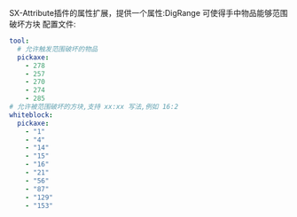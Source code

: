 SX-Attribute插件的属性扩展，提供一个属性:DigRange
可使得手中物品能够范围破坏方块
配置文件:
```yaml
tool:
  # 允许触发范围破坏的物品
  pickaxe:
    - 278
    - 257
    - 270
    - 274
    - 285
# 允许被范围破坏的方块,支持 xx:xx 写法,例如 16:2
whiteblock:
  pickaxe:
    - "1"
    - "4"
    - "14"
    - "15"
    - "16"
    - "21"
    - "56"
    - "87"
    - "129"
    - "153"
```
